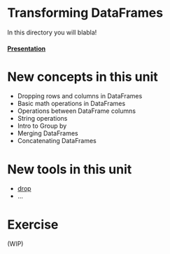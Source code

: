 # Transforming DataFrames

In this directory you will blabla!

#### [Presentation](https://docs.google.com/a/lisbondatascience.org/presentation/d/1l1ycvuOcBXczBi2sxSOsDTIv0BGB_VvMq5QQS5-MDhg/edit?usp=sharing)

# New concepts in this unit
- Dropping rows and columns in DataFrames
- Basic math operations in DataFrames
- Operations between DataFrame columns
- String operations
- Intro to Group by
- Merging DataFrames
- Concatenating DataFrames


# New tools in this unit
- [drop](https://pandas.pydata.org/pandas-docs/stable/generated/pandas.DataFrame.drop.html)
- ...

# Exercise
(WIP)
